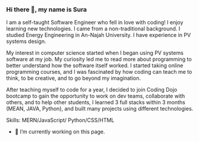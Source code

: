 ### Hi there 👋, my name is Sura
I am a self-taught Software Engineer who fell in love with coding! I enjoy learning new technologies. I came from a non-traditional background. I studied Energy Engineering in An-Najah University. I have experience in PV systems design. 

My interest in computer science started when I began using PV systems software at my job. My curiosity led me to read more about programming to better understand how the software itself worked. I started taking online programming courses, and I was fascinated by how coding can teach me to think, to be creative, and to go beyond my imagination. 

After teaching myself to code for a year, I decided to join Coding Dojo bootcamp to gain the opportunity to work on dev teams, collaborate with others, and to help other students, I learned 3 full stacks within 3 months (MEAN, JAVA, Python), and built many projects using different technologies.


Skills: MERN/JavaScript/ Python/CSS/HTML

- 🔭 I’m currently working on this page. 




